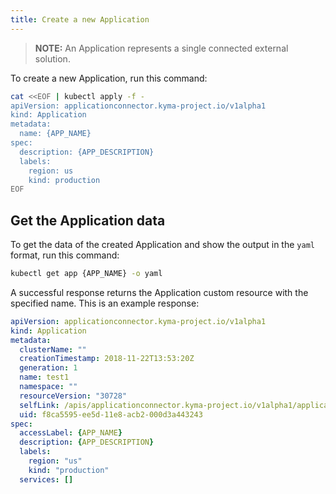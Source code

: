 ```yaml
---
title: Create a new Application
---
```


>**NOTE:** An Application represents a single connected external solution.

To create a new Application, run this command:

```bash
cat <<EOF | kubectl apply -f -
apiVersion: applicationconnector.kyma-project.io/v1alpha1
kind: Application
metadata:
  name: {APP_NAME}
spec:
  description: {APP_DESCRIPTION}
  labels:
    region: us
    kind: production
EOF
```

## Get the Application data

To get the data of the created Application and show the output in the `yaml` format, run this command:
```bash
kubectl get app {APP_NAME} -o yaml
```

A successful response returns the Application custom resource with the specified name. 
This is an example response:

```yaml
apiVersion: applicationconnector.kyma-project.io/v1alpha1
kind: Application
metadata:
  clusterName: ""
  creationTimestamp: 2018-11-22T13:53:20Z
  generation: 1
  name: test1
  namespace: ""
  resourceVersion: "30728"
  selfLink: /apis/applicationconnector.kyma-project.io/v1alpha1/applications/test1
  uid: f8ca5595-ee5d-11e8-acb2-000d3a443243
spec:
  accessLabel: {APP_NAME}
  description: {APP_DESCRIPTION}
  labels:
    region: "us"
    kind: "production"
  services: []
```